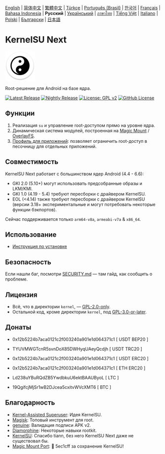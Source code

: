 [English](README.md) | [简体中文](README_CN.md) | [繁體中文](README_TW.md) | [Türkçe](README_TR.md) | [Português (Brasil)](README_PT-BR.md) | [한국어](README_KO.md) | [Français](README_FR.md) | [Bahasa Indonesia](README_ID.md) | **Русский** | [Український](README_UA.md) | [ภาษาไทย](README_TH.md) | [Tiếng Việt](README_VI.md) | [Italiano](README_IT.md) | [Polski](README_PL.md) | [Български](README_BG.md) | [日本語](README_JA.md)

# KernelSU Next

<img src="/assets/kernelsu_next.png" style="width: 96px;" alt="logo">

Root-решение для Android на базе ядра. 

[![Latest Release](https://img.shields.io/github/v/release/KernelSU-Next/KernelSU-Next?label=Release&logo=github)](https://github.com/KernelSU-Next/KernelSU-Next/releases/latest)
[![Nightly Release](https://img.shields.io/badge/Nightly%20Release-gray?logo=hackthebox&logoColor=fff)](https://nightly.link/KernelSU-Next/KernelSU-Next/workflows/build-manager-ci/next/Manager)
[![License: GPL v2](https://img.shields.io/badge/License-GPL%20v2-orange.svg?logo=gnu)](https://www.gnu.org/licenses/old-licenses/gpl-2.0.en.html)
[![GitHub License](https://img.shields.io/github/license/KernelSU-Next/KernelSU-Next?logo=gnu)](/LICENSE)

## Функции

1. Реализация `su` и управление root-доступом прямо на уровне ядра.  
2. Динамическая система модулей, построенная на [Magic Mount](https://topjohnwu.github.io/Magisk/details.html#magic-mount) / [OverlayFS](https://en.wikipedia.org/wiki/OverlayFS).  
3. [Профиль для приложений](https://kernelsu.org/guide/app-profile.html): позволяет ограничить root-доступ в песочницу для отдельных приложений.

## Совместимость

KernelSU Next работает с большинством ядер Android (4.4 - 6.6):  
- GKI 2.0 (5.10+) могут использовать предсобранные образы и LKM/KMI.  
- GKI 1.0 (4.19 - 5.4) требуют пересборки с драйвером KernelSU.  
- EOL (<4.14) также требуют пересборки с драйвером KernelSU (версии 3.18+ экспериментальные и могут потребовать некоторые функции бэкпортов).  

Сейчас поддерживается только `arm64-v8a`, `armeabi-v7a` & `x86_64`.

## Использование

- [Инструкция по установке](https://ksunext.org/pages/installation.html)

## Безопасность

Если нашли баг, посмотри [SECURITY.md](/SECURITY.md) — там гайд, как сообщить о проблеме.

## Лицензия

- Всё, что в директории `kernel`, — [GPL-2.0-only](https://www.gnu.org/licenses/old-licenses/gpl-2.0.en.html).  
- Остальной код, кроме директории `kernel`, под [GPL-3.0-or-later](https://www.gnu.org/licenses/gpl-3.0.html).

## Донаты

- 0x12b5224b7aca0121c2f003240a901e1d064371c1 [ USDT BEP20 ]

- TYUVMWGTcnR5svnDoX85DWHyqUAeyQcdjh [ USDT TRC20 ]

- 0x12b5224b7aca0121c2f003240a901e1d064371c1 [ USDT ERC20 ]

- 0x12b5224b7aca0121c2f003240a901e1d064371c1 [ ETH ERC20 ]

- Ld238uYBuRQdZB5YwdbkuU6ektBAAUByoL [ LTC ]

- 19QgifcjMjSr1wB2DJcea5cxitvWVcXMT6 [ BTC ]

## Благодарность

- [Kernel-Assisted Superuser](https://git.zx2c4.com/kernel-assisted-superuser/about/): Идея KernelSU.  
- [Magisk](https://github.com/topjohnwu/Magisk): Топовый инструмент для root.  
- [genuine](https://github.com/brevent/genuine/): Валидация подписи APK v2.  
- [Diamorphine](https://github.com/m0nad/Diamorphine): Некоторые навыки rootkit.  
- [KernelSU](https://github.com/tiann/KernelSU): Спасибо tiann, без него KernelSU Next даже не существовал бы.  
- [Magic Mount Port](https://github.com/5ec1cff/KernelSU/blob/main/userspace/ksud/src/magic_mount.rs): 💜 5ec1cff за сохранение KernelSU!
